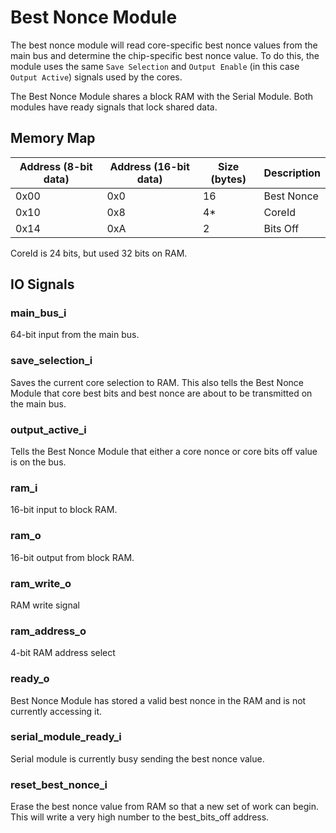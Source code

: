 # Best Nonce Module

The best nonce module will read core-specific best nonce values from the main
bus and determine the chip-specific best nonce value. To do this, the module
uses the same `Save Selection` and `Output Enable` (in this case
`Output Active`) signals used by the cores.

The Best Nonce Module shares a block RAM with the Serial Module. Both modules
have ready signals that lock shared data.

## Memory Map
| Address (8-bit data)  | Address (16-bit data) | Size (bytes) | Description |
| --------------------- | --------------------- | ------------ | ----------- |
| 0x00                  | 0x0                   | 16           | Best Nonce  |
| 0x10                  | 0x8                   | 4*           | CoreId      |
| 0x14                  | 0xA                   | 2            | Bits Off    |

CoreId is 24 bits, but used 32 bits on RAM.

## IO Signals

### main_bus_i
64-bit input from the main bus.

### save_selection_i
Saves the current core selection to RAM. This also tells the Best Nonce Module
that core best bits and best nonce are about to be transmitted on the main bus.

### output_active_i
Tells the Best Nonce Module that either a core nonce or core bits off value is
on the bus.

### ram_i
16-bit input to block RAM.

### ram_o
16-bit output from block RAM.

### ram_write_o
RAM write signal

### ram_address_o
4-bit RAM address select

### ready_o
Best Nonce Module has stored a valid best nonce in the RAM and is not currently
accessing it.

### serial_module_ready_i
Serial module is currently busy sending the best nonce value.

### reset_best_nonce_i
Erase the best nonce value from RAM so that a new set of work can begin. This
will write a very high number to the best_bits_off address.
